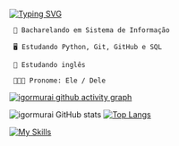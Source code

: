 [![Typing SVG](https://readme-typing-svg.herokuapp.com?font=&duration=2500&pause=1250&color=00FF8F&width=430&lines=Oie%2C+eu+sou+Igor+Murai+;Bacharelando+em+Sistema+de+Informa%C3%A7%C3%A3o)](https://git.io/typing-svg)


  <p>
    
     📕 Bacharelando em Sistema de Informação 
  
     🖥 Estudando Python, Git, GitHub e SQL

     🧠 Estudando inglês 
      
     👩🏾‍🎓 Pronome: Ele / Dele
    
  </p>

[![igormurai github activity graph](https://github-readme-activity-graph.vercel.app/graph?username=igormurai&bg_color=0d1117&color=BBC8C6&line=858585&point=00FF8F&area=true&hide_border=true)](https://github.com/ashutosh00710/github-readme-activity-graph)

![igormurai GitHub stats](https://github-readme-stats.vercel.app/api?username=igormurai&count_private=true&theme=dark&show_icons=true) [![Top Langs](https://github-readme-stats.vercel.app/api/top-langs/?username=igormurai&layout=compact&theme=dark)](https://github.com/igormurai/github-readme-stats)

[![My Skills](https://skillicons.dev/icons?i=git,github,python,markdown,instagram,linkedin)](https://skillicons.dev)